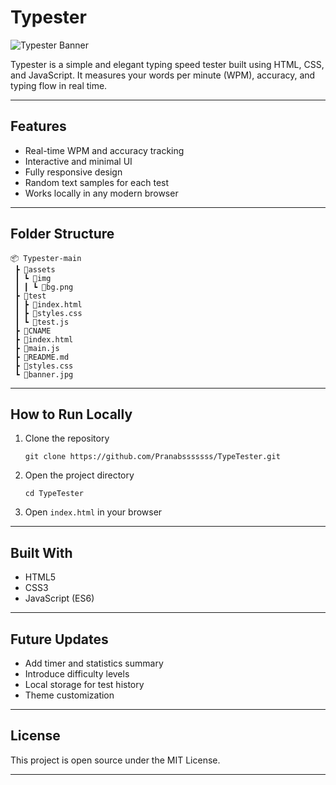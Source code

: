# Typester

![Typester Banner](https://raw.githubusercontent.com/Pranabsssssss/Typester/refs/heads/main/banner.jpg)

Typester is a simple and elegant typing speed tester built using HTML, CSS, and JavaScript. It measures your words per minute (WPM), accuracy, and typing flow in real time.

---

## Features

- Real-time WPM and accuracy tracking  
- Interactive and minimal UI  
- Fully responsive design  
- Random text samples for each test  
- Works locally in any modern browser  

---

## Folder Structure

```
📦 Typester-main
 ┣ 📂assets
 ┃ ┗ 📂img
 ┃ ┃ ┗ 📜bg.png
 ┣ 📂test
 ┃ ┣ 📜index.html
 ┃ ┣ 📜styles.css
 ┃ ┗ 📜test.js
 ┣ 📜CNAME
 ┣ 📜index.html
 ┣ 📜main.js
 ┣ 📜README.md
 ┣ 📜styles.css
 ┗ 📜banner.jpg
```

---

## How to Run Locally

1. Clone the repository  
   ```
   git clone https://github.com/Pranabsssssss/TypeTester.git
   ```
2. Open the project directory  
   ```
   cd TypeTester
   ```
3. Open `index.html` in your browser  

---

## Built With

- HTML5  
- CSS3  
- JavaScript (ES6)

---

## Future Updates

- Add timer and statistics summary  
- Introduce difficulty levels  
- Local storage for test history  
- Theme customization  

---

## License

This project is open source under the MIT License.

---
